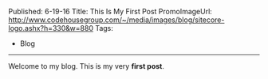 Published: 6-19-16
Title: This Is My First Post
PromoImageUrl: http://www.codehousegroup.com/~/media/images/blog/sitecore-logo.ashx?h=330&w=880
Tags:
  - Blog
---
Welcome to my blog. This is my very **first post**. 